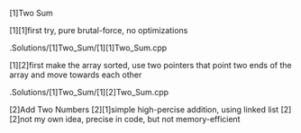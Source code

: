 [1]Two Sum

[1][1]first try, pure brutal-force, no optimizations

.Solutions/[1]Two_Sum/[1][1]Two_Sum.cpp

[1][2]first make the array sorted, use two pointers that point two ends of the array and move towards each other

.Solutions/[1]Two_Sum/[1][2]Two_Sum.cpp

[2]Add Two Numbers
[2][1]simple high-percise addition, using linked list
[2][2]not my own idea, precise in code, but not memory-efficient